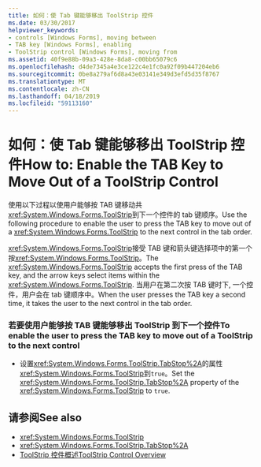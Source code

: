 ```yaml
---
title: 如何：使 Tab 键能够移出 ToolStrip 控件
ms.date: 03/30/2017
helpviewer_keywords:
- controls [Windows Forms], moving between
- TAB key [Windows Forms], enabling
- ToolStrip control [Windows Forms], moving from
ms.assetid: 40f9e88b-09a3-428e-8da8-c00bb65079c6
ms.openlocfilehash: d4de7345a4e3ce122c4e1fc0a92f09b447204eb6
ms.sourcegitcommit: 0be8a279af6d8a43e03141e349d3efd5d35f8767
ms.translationtype: MT
ms.contentlocale: zh-CN
ms.lasthandoff: 04/18/2019
ms.locfileid: "59113160"
---
```

# <a name="how-to-enable-the-tab-key-to-move-out-of-a-toolstrip-control"></a><span data-ttu-id="906cc-102">如何：使 Tab 键能够移出 ToolStrip 控件</span><span class="sxs-lookup"><span data-stu-id="906cc-102">How to: Enable the TAB Key to Move Out of a ToolStrip Control</span></span>
<span data-ttu-id="906cc-103">使用以下过程以使用户能够按 TAB 键移动共<xref:System.Windows.Forms.ToolStrip>到下一个控件的 tab 键顺序。</span><span class="sxs-lookup"><span data-stu-id="906cc-103">Use the following procedure to enable the user to press the TAB key to move out of a <xref:System.Windows.Forms.ToolStrip> to the next control in the tab order.</span></span>  
  
 <span data-ttu-id="906cc-104"><xref:System.Windows.Forms.ToolStrip>接受 TAB 键和箭头键选择项中的第一个按<xref:System.Windows.Forms.ToolStrip>。</span><span class="sxs-lookup"><span data-stu-id="906cc-104">The <xref:System.Windows.Forms.ToolStrip> accepts the first press of the TAB key, and the arrow keys select items within the <xref:System.Windows.Forms.ToolStrip>.</span></span> <span data-ttu-id="906cc-105">当用户在第二次按 TAB 键时下, 一个控件，用户会在 tab 键顺序中。</span><span class="sxs-lookup"><span data-stu-id="906cc-105">When the user presses the TAB key a second time, it takes the user to the next control in the tab order.</span></span>  
  
### <a name="to-enable-the-user-to-press-the-tab-key-to-move-out-of-a-toolstrip-to-the-next-control"></a><span data-ttu-id="906cc-106">若要使用户能够按 TAB 键能够移出 ToolStrip 到下一个控件</span><span class="sxs-lookup"><span data-stu-id="906cc-106">To enable the user to press the TAB key to move out of a ToolStrip to the next control</span></span>  
  
-   <span data-ttu-id="906cc-107">设置<xref:System.Windows.Forms.ToolStrip.TabStop%2A>的属性<xref:System.Windows.Forms.ToolStrip>到`true`。</span><span class="sxs-lookup"><span data-stu-id="906cc-107">Set the <xref:System.Windows.Forms.ToolStrip.TabStop%2A> property of the <xref:System.Windows.Forms.ToolStrip> to `true`.</span></span>  
  
## <a name="see-also"></a><span data-ttu-id="906cc-108">请参阅</span><span class="sxs-lookup"><span data-stu-id="906cc-108">See also</span></span>

- <xref:System.Windows.Forms.ToolStrip>
- <xref:System.Windows.Forms.ToolStrip.TabStop%2A>
- [<span data-ttu-id="906cc-109">ToolStrip 控件概述</span><span class="sxs-lookup"><span data-stu-id="906cc-109">ToolStrip Control Overview</span></span>](toolstrip-control-overview-windows-forms.md)
